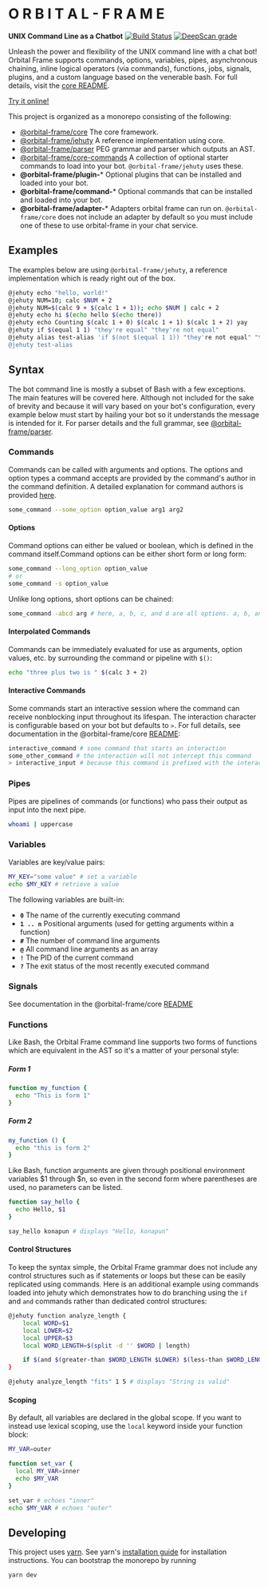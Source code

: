 # O R B I T A L  -  F R A M E
**UNIX Command Line as a Chatbot**
[![Build Status](https://travis-ci.org/konapun/orbital-frame.svg?branch=master)](https://travis-ci.org/konapun/orbital-frame)
[![DeepScan grade](https://deepscan.io/api/teams/8479/projects/10684/branches/150761/badge/grade.svg)](https://deepscan.io/dashboard#view=project&tid=8479&pid=10684&bid=150761)

Unleash the power and flexibility of the UNIX command line with a chat bot!
Orbital Frame supports commands, options, variables, pipes, asynchronous
chaining, inline logical operators (via commands), functions, jobs, signals,
plugins, and a custom language based on the venerable bash. For full details,
visit the [core README](./packages/orbital-frame-core/README.md).

[Try it online!](https://konapun.github.io/projects/orbital-frame)

This project is organized as a monorepo consisting of the following:
  - [@orbital-frame/core](./packages/orbital-frame-core/README.md) The core framework.
  - [@orbital-frame/jehuty](./packages/orbital-frame-jehuty/README.md) A reference implementation using core.
  - [@orbital-frame/parser](./packages/orbital-frame-parser/README.md) PEG grammar and parser which outputs an AST.
  - [@orbital-frame/core-commands](./packages/orbital-frame-core-commands/README.md) A collection of optional starter commands to load into your bot. `@orbital-frame/jehuty` uses these.
  - **@orbital-frame/plugin-*** Optional plugins that can be installed and loaded into your bot.
  - **@orbital-frame/command-*** Optional commands that can be installed and loaded into your bot.
  - **@orbital-frame/adapter-*** Adapters orbital frame can run on. `@orbital-frame/core` does not include an adapter by default so you must include one of these to use orbital-frame in your chat service.

## Examples
The examples below are using `@orbital-frame/jehuty`, a reference implementation
which is ready right out of the box.

```sh
@jehuty echo "hello, world!"
@jehuty NUM=10; calc $NUM + 2
@jehuty NUM=$(calc 9 + $(calc 1 + 1)); echo $NUM | calc + 2
@jehuty echo hi $(echo hello $(echo there))
@jehuty echo Counting $(calc 1 + 0) $(calc 1 + 1) $(calc 1 + 2) yay
@jehuty if $(equal 1 1) "they're equal" "they're not equal"
@jehuty alias test-alias 'if $(not $(equal 1 1)) "they're not equal" "they are equal"'
@jehuty test-alias
```

## Syntax
The bot command line is mostly a subset of Bash with a few exceptions. The main
features will be covered here. Although not included for the sake of brevity and
because it will vary based on your bot's configuration, every example below must
start by hailing your bot so it understands the message is intended for it. For
parser details and the full grammar, see
[@orbital-frame/parser](./packages/orbital-frame-parser/README.md).

### Commands
Commands can be called with arguments and options. The options and option types
a command accepts are provided by the command's author in the command
definition. A detailed explanation for command authors is provided
[here](./packages/orbital-frame-core/README.md#Commands).

```sh
some_command --some_option option_value arg1 arg2
```

#### Options
Command options can either be valued or boolean, which is defined in the command
itself.Command options can be either short form or long form:

```sh
some_command --long_option option_value
# or
some_command -s option_value
```

Unlike long options, short options can be chained:
```sh
some_command -abcd arg # here, a, b, c, and d are all options. a, b, and c are boolean options while d is being passed the argument "arg"
```

#### Interpolated Commands
Commands can be immediately evaluated for use as arguments, option values, etc.
by surrounding the command or pipeline with `$()`:

```sh
echo "three plus two is " $(calc 3 + 2)
```

#### Interactive Commands
Some commands start an interactive session where the command can receive
nonblocking input throughout its lifespan. The interaction character is
configurable based on your bot but defaults to `>`. For full details, see
documentation in the @orbital-frame/core [README](./packages/orbital-frame-core/README.md#Interactive%20Commands):
```sh
interactive_command # some command that starts an interaction
some_other_command # the interaction will not intercept this command
> interactive_input # because this command is prefixed with the interaction character, it will be sent to the interactive command
```

### Pipes
Pipes are pipelines of commands (or functions) who pass their output as input
into the next pipe.

```sh
whoami | uppercase
```

### Variables
Variables are key/value pairs:

```sh
MY_KEY="some value" # set a variable
echo $MY_KEY # retrieve a value
```

The following variables are built-in:
  * **`0`** The name of the currently executing command
  * **`1 .. n`** Positional arguments (used for getting arguments within a function)
  * **`#`** The number of command line arguments
  * **`@`** All command line arguments as an array
  * **`!`** The PID of the current command
  * **`?`** The exit status of the most recently executed command

### Signals
See documentation in the @orbital-frame/core [README](./packages/orbital-frame-core/README.md#signalService)

### Functions
Like Bash, the Orbital Frame command line supports two forms of functions which
are equivalent in the AST so it's a matter of your personal style:

##### Form 1
```sh
function my_function {
  echo "This is form 1"
}

```
##### Form 2
```sh
my_function () {
  echo "this is form 2"
}
```

Like Bash, function arguments are given through positional environment variables
$1 through $n, so even in the second form where parentheses are used, no
parameters can be listed.

```sh
function say_hello {
  echo Hello, $1
}

say_hello konapun # displays "Hello, konapun"
```

#### Control Structures
To keep the syntax simple, the Orbital Frame grammar does not include any
control structures such as if statements or loops but these can be easily
replicated using commands. Here is an additional example using commands loaded
into jehuty which demonstrates how to do branching using the `if` and `and`
commands rather than dedicated control structures:

```sh
@jehuty function analyze_length {
    local WORD=$1
    local LOWER=$2
    local UPPER=$3
    local WORD_LENGTH=$(split -d '' $WORD | length)

    if $(and $(greater-than $WORD_LENGTH $LOWER) $(less-than $WORD_LENGTH $UPPER)) "String is valid" "String is invalid"
}

@jehuty analyze_length "fits" 1 5 # displays "String is valid"
```

#### Scoping
By default, all variables are declared in the global scope. If you want to
instead use lexical scoping, use the `local` keyword inside your function block:

```sh
MY_VAR=outer

function set_var {
  local MY_VAR=inner
  echo $MY_VAR
}

set_var # echoes "inner"
echo $MY_VAR # echoes "outer"
```

## Developing
This project uses [yarn](https://github.com/yarnpkg/yarn). See yarn's [installation guide](https://yarnpkg.com/en/docs/install) for installation instructions.
You can bootstrap the monorepo by running
```
yarn dev
```
